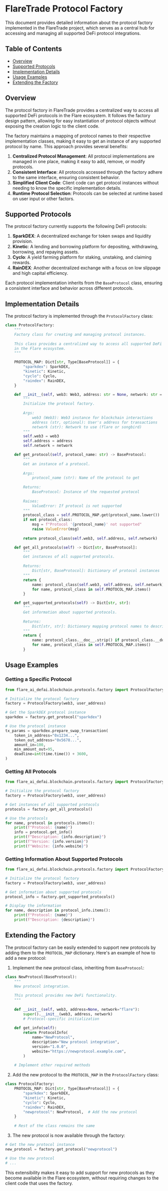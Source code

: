 # FlareTrade Protocol Factory

This document provides detailed information about the protocol factory implemented in the FlareTrade project, which serves as a central hub for accessing and managing all supported DeFi protocol integrations.

## Table of Contents

- [Overview](#overview)
- [Supported Protocols](#supported-protocols)
- [Implementation Details](#implementation-details)
- [Usage Examples](#usage-examples)
- [Extending the Factory](#extending-the-factory)

## Overview

The protocol factory in FlareTrade provides a centralized way to access all supported DeFi protocols in the Flare ecosystem. It follows the factory design pattern, allowing for easy instantiation of protocol objects without exposing the creation logic to the client code.

The factory maintains a mapping of protocol names to their respective implementation classes, making it easy to get an instance of any supported protocol by name. This approach provides several benefits:

1. **Centralized Protocol Management**: All protocol implementations are managed in one place, making it easy to add, remove, or modify protocols.
2. **Consistent Interface**: All protocols accessed through the factory adhere to the same interface, ensuring consistent behavior.
3. **Simplified Client Code**: Client code can get protocol instances without needing to know the specific implementation details.
4. **Runtime Protocol Selection**: Protocols can be selected at runtime based on user input or other factors.

## Supported Protocols

The protocol factory currently supports the following DeFi protocols:

1. **SparkDEX**: A decentralized exchange for token swaps and liquidity provision.
2. **Kinetic**: A lending and borrowing platform for depositing, withdrawing, borrowing, and repaying assets.
3. **Cyclo**: A yield farming platform for staking, unstaking, and claiming rewards.
4. **RainDEX**: Another decentralized exchange with a focus on low slippage and high capital efficiency.

Each protocol implementation inherits from the `BaseProtocol` class, ensuring a consistent interface and behavior across different protocols.

## Implementation Details

The protocol factory is implemented through the `ProtocolFactory` class:

```python
class ProtocolFactory:
    """
    Factory class for creating and managing protocol instances.
    
    This class provides a centralized way to access all supported DeFi protocols
    in the Flare ecosystem.
    """

    PROTOCOL_MAP: Dict[str, Type[BaseProtocol]] = {
        "sparkdex": SparkDEX,
        "kinetic": Kinetic,
        "cyclo": Cyclo,
        "raindex": RainDEX,
    }

    def __init__(self, web3: Web3, address: str = None, network: str = "flare"):
        """
        Initialize the protocol factory.
        
        Args:
            web3 (Web3): Web3 instance for blockchain interactions
            address (str, optional): User's address for transactions
            network (str): Network to use (flare or songbird)
        """
        self.web3 = web3
        self.address = address
        self.network = network

    def get_protocol(self, protocol_name: str) -> BaseProtocol:
        """
        Get an instance of a protocol.
        
        Args:
            protocol_name (str): Name of the protocol to get
            
        Returns:
            BaseProtocol: Instance of the requested protocol
            
        Raises:
            ValueError: If protocol is not supported
        """
        protocol_class = self.PROTOCOL_MAP.get(protocol_name.lower())
        if not protocol_class:
            msg = f"Protocol '{protocol_name}' not supported"
            raise ValueError(msg)
        
        return protocol_class(self.web3, self.address, self.network)

    def get_all_protocols(self) -> Dict[str, BaseProtocol]:
        """
        Get instances of all supported protocols.
        
        Returns:
            Dict[str, BaseProtocol]: Dictionary of protocol instances
        """
        return {
            name: protocol_class(self.web3, self.address, self.network)
            for name, protocol_class in self.PROTOCOL_MAP.items()
        }

    def get_supported_protocols(self) -> Dict[str, str]:
        """
        Get information about supported protocols.
        
        Returns:
            Dict[str, str]: Dictionary mapping protocol names to descriptions
        """
        return {
            name: protocol_class.__doc__.strip() if protocol_class.__doc__ else ""
            for name, protocol_class in self.PROTOCOL_MAP.items()
        }
```

## Usage Examples

### Getting a Specific Protocol

```python
from flare_ai_defai.blockchain.protocols.factory import ProtocolFactory

# Initialize the protocol factory
factory = ProtocolFactory(web3, user_address)

# Get the SparkDEX protocol instance
sparkdex = factory.get_protocol("sparkdex")

# Use the protocol instance
tx_params = sparkdex.prepare_swap_transaction(
    token_in_address="0x1234...",
    token_out_address="0x5678...",
    amount_in=100,
    min_amount_out=95,
    deadline=int(time.time()) + 3600,
)
```

### Getting All Protocols

```python
from flare_ai_defai.blockchain.protocols.factory import ProtocolFactory

# Initialize the protocol factory
factory = ProtocolFactory(web3, user_address)

# Get instances of all supported protocols
protocols = factory.get_all_protocols()

# Use the protocols
for name, protocol in protocols.items():
    print(f"Protocol: {name}")
    info = protocol.get_info()
    print(f"Description: {info.description}")
    print(f"Version: {info.version}")
    print(f"Website: {info.website}")
```

### Getting Information About Supported Protocols

```python
from flare_ai_defai.blockchain.protocols.factory import ProtocolFactory

# Initialize the protocol factory
factory = ProtocolFactory(web3, user_address)

# Get information about supported protocols
protocol_info = factory.get_supported_protocols()

# Display the information
for name, description in protocol_info.items():
    print(f"Protocol: {name}")
    print(f"Description: {description}")
```

## Extending the Factory

The protocol factory can be easily extended to support new protocols by adding them to the `PROTOCOL_MAP` dictionary. Here's an example of how to add a new protocol:

1. Implement the new protocol class, inheriting from `BaseProtocol`:

```python
class NewProtocol(BaseProtocol):
    """
    New protocol integration.
    
    This protocol provides new DeFi functionality.
    """
    
    def __init__(self, web3, address=None, network="flare"):
        super().__init__(web3, address, network)
        # Protocol-specific initialization
        
    def get_info(self):
        return ProtocolInfo(
            name="NewProtocol",
            description="New protocol integration",
            version="1.0.0",
            website="https://newprotocol.example.com",
        )
        
    # Implement other required methods
```

2. Add the new protocol to the `PROTOCOL_MAP` in the `ProtocolFactory` class:

```python
class ProtocolFactory:
    PROTOCOL_MAP: Dict[str, Type[BaseProtocol]] = {
        "sparkdex": SparkDEX,
        "kinetic": Kinetic,
        "cyclo": Cyclo,
        "raindex": RainDEX,
        "newprotocol": NewProtocol,  # Add the new protocol
    }
    
    # Rest of the class remains the same
```

3. The new protocol is now available through the factory:

```python
# Get the new protocol instance
new_protocol = factory.get_protocol("newprotocol")

# Use the new protocol
# ...
```

This extensibility makes it easy to add support for new protocols as they become available in the Flare ecosystem, without requiring changes to the client code that uses the factory.
